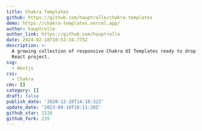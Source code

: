 ```yaml
---
title: Chakra Templates
github: https://github.com/hauptrolle/chakra-templates
demo: https://chakra-templates.vercel.app/
author: hauptrolle
author_link: https://github.com/hauptrolle
date: 2024-02-18T10:52:34.775Z
description: >-
  A growing collection of responsive Chakra UI Templates ready to drop into your
  React project.
ssg:
  - Nextjs
css:
  - Chakra
cms: []
category: []
draft: false
publish_date: '2020-12-28T14:18:32Z'
update_date: '2023-09-10T18:11:28Z'
github_star: 1526
github_fork: 235
---
```

